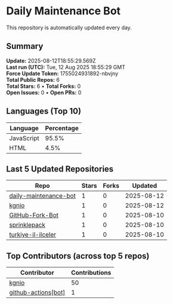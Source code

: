 # Daily Maintenance Bot

This repository is automatically updated every day.

## Summary
<!-- STATS:START -->
**Update:** 2025-08-12T18:55:29.569Z  
**Last run (UTC):** Tue, 12 Aug 2025 18:55:29 GMT  
**Force Update Token:** 1755024931892-nbvjny  
**Total Public Repos:** 6  
**Total Stars:** 6 • **Total Forks:** 0  
**Open Issues:** 0 • **Open PRs:** 0
<!-- STATS:END -->

## Languages (Top 10)
<!-- LANGS:START -->
Language | Percentage
--- | ---
JavaScript | 95.5%
HTML | 4.5%
<!-- LANGS:END -->

## Last 5 Updated Repositories
<!-- RECENT:START -->
Repo | Stars | Forks | Updated
--- | --- | --- | ---
[daily-maintenance-bot](https://github.com/kgnio/daily-maintenance-bot) | 1 | 0 | 2025-08-12
[kgnio](https://github.com/kgnio/kgnio) | 1 | 0 | 2025-08-12
[GitHub-Fork-Bot](https://github.com/kgnio/GitHub-Fork-Bot) | 1 | 0 | 2025-08-10
[sprinklepack](https://github.com/kgnio/sprinklepack) | 1 | 0 | 2025-08-10
[turkiye-il-ilceler](https://github.com/kgnio/turkiye-il-ilceler) | 1 | 0 | 2025-08-10
<!-- RECENT:END -->

## Top Contributors (across top 5 repos)
<!-- CONTRIB:START -->
Contributor | Contributions
--- | ---
[kgnio](https://github.com/kgnio) | 50
[github-actions[bot]](https://github.com/apps/github-actions) | 1
<!-- CONTRIB:END -->
